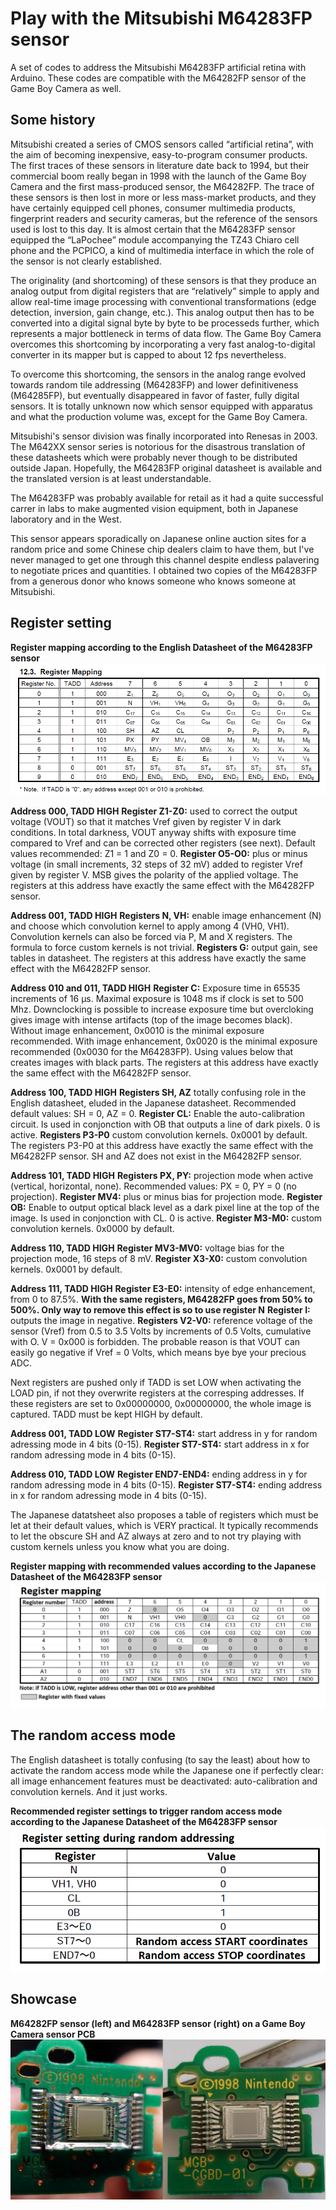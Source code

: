 # Play with the Mitsubishi M64283FP sensor
A set of codes to address the Mitsubishi M64283FP artificial retina with Arduino. These codes are compatible with the M64282FP sensor of the Game Boy Camera as well.

## Some history
Mitsubishi created a series of CMOS sensors called “artificial retina”, with the aim of becoming inexpensive, easy-to-program consumer products. The first traces of these sensors in literature date back to 1994, but their commercial boom really began in 1998 with the launch of the Game Boy Camera and the first mass-produced sensor, the M64282FP. The trace of these sensors is then lost in more or less mass-market products, and they have certainly equipped cell phones, consumer multimedia products, fingerprint readers and security cameras, but the reference of the sensors used is lost to this day. It is almost certain that the M64283FP sensor equipped the “LaPochee” module accompanying the TZ43 Chiaro cell phone and the PCPICO, a kind of multimedia interface in which the role of the sensor is not clearly established.

The originality (and shortcoming) of these sensors is that they produce an analog output from digital registers that are “relatively” simple to apply and allow real-time image processing with conventional transformations (edge detection, inversion, gain change, etc.). This analog output then has to be converted into a digital signal byte by byte to be processeds further, which represents a major bottleneck in terms of data flow. The Game Boy Camera overcomes this shortcoming by incorporating a very fast analog-to-digital converter in its mapper but is capped to about 12 fps nevertheless.

To overcome this shortcoming, the sensors in the analog range evolved towards random tile addressing (M64283FP) and lower definitiveness (M64285FP), but eventually disappeared in favor of faster, fully digital sensors. It is totally unknown now which sensor equipped with apparatus and what the production volume was, except for the Game Boy Camera.

Mitsubishi's sensor division was finally incorporated into Renesas in 2003. The M642XX sensor series is notorious for the disastrous translation of these datasheets which were probably never though to be distributed outside Japan. Hopefully, the M64283FP original datasheet is available and the translated version is at least understandable.

The M64283FP was probably available for retail as it had a quite successful carrer in labs to make augmented vision equipment, both in Japanese laboratory and in the West. 

This sensor appears sporadically on Japanese online auction sites for a random price and some Chinese chip dealers claim to have them, but I've never managed to get one through this channel despite endless palavering to negotiate prices and quantities. I obtained two copies of the M64283FP from a generous donor who knows someone who knows someone at Mitsubishi.

## Register setting

**Register mapping according to the English Datasheet of the M64283FP sensor**
![](/Pictures%20and%20datasheets/Registers_address_2.png)

**Address 000, TADD HIGH**
**Register Z1-Z0:** used to correct the output voltage (VOUT) so that it matches Vref given by register V in dark conditions. In total darkness, VOUT anyway shifts with exposure time compared to Vref and can be corrected other registers (see next). Default values recommended: Z1 = 1 and Z0 = 0.
**Register O5-O0:** plus or minus voltage (in small increments, 32 steps of 32 mV) added to register Vref given by register V. MSB gives the polarity of the applied voltage.
The registers at this address have exactly the same effect with the M64282FP sensor.

**Address 001, TADD HIGH**
**Registers N, VH:** enable image enhancement (N) and choose which convolution kernel to apply among 4 (VH0, VH1). Convolution kernels can also be forced via P, M and X registers. The formula to force custom kernels is not trivial.
**Registers G:** output gain, see tables in datasheet.
The registers at this address have exactly the same effect with the M64282FP sensor.

**Address 010 and 011, TADD HIGH**
**Register C:** Exposure time in 65535 increments of 16 µs. Maximal exposure is 1048 ms if clock is set to 500 Mhz. Downclocking is possible to increase exposure time but overcloking gives image with intense artifacts (top of the image becomes black). Without image enhancement, 0x0010 is the minimal exposure recommended. With image enhancement, 0x0020 is the minimal exposure recommended (0x0030 for the M64283FP). Using values below that creates images with black parts.
The registers at this address have exactly the same effect with the M64282FP sensor.

**Address 100, TADD HIGH**
**Registers SH, AZ** totally confusing role in the English datasheet, eluded in the Japanese datasheet. Recommended default values: SH = 0, AZ = 0.
**Register CL:** Enable the auto-calibration circuit. Is used in conjonction with OB that outputs a line of dark pixels. 0 is active.
**Registers P3-P0** custom convolution kernels. 0x0001 by default.
The registers P3-P0 at this address have exactly the same effect with the M64282FP sensor. SH and AZ does not exist in the M64282FP sensor.

**Address 101, TADD HIGH**
**Registers PX, PY:** projection mode when active (vertical, horizontal, none). Recommended values: PX = 0, PY = 0 (no projection).
**Register MV4:** plus or minus bias for projection mode.
**Register OB:** Enable to output optical black level as a dark pixel line at the top of the image. Is used in conjonction with CL. 0 is active.
**Register M3-M0:** custom convolution kernels. 0x0000 by default.

**Address 110, TADD HIGH**
**Register MV3-MV0:** voltage bias for the projection mode, 16 steps of 8 mV.
**Register X3-X0:** custom convolution kernels. 0x0001 by default.

**Address 111, TADD HIGH**
**Register E3-E0:** intensity of edge enhancement, from 0 to 87.5%. **With the same registers, M64282FP goes from 50% to 500%. Only way to remove this effect is so to use register N**
**Register I:** outputs the image in negative.
**Registers V2-V0:** reference voltage of the sensor (Vref) from 0.5 to 3.5 Volts by increments of 0.5 Volts, cumulative with O. V = 0x000 is forbidden. The probable reason is that VOUT can easily go negative if Vref = 0 Volts, which means bye bye your precious ADC.

Next registers are pushed only if TADD is set LOW when activating the LOAD pin, if not they overwrite registers at the corresping addresses. If these registers are set to 0x00000000, 0x00000000, the whole image is captured. TADD must be kept HIGH by default.

**Address 001, TADD LOW**
**Register ST7-ST4:** start address in y for random adressing mode in 4 bits (0-15).
**Register ST7-ST4:** start address in x for random adressing mode in 4 bits (0-15).

**Address 010, TADD LOW**
**Register END7-END4:** ending address in y for random adressing mode in 4 bits (0-15).
**Register ST7-ST4:** ending address in x for random adressing mode in 4 bits (0-15).

The Japanese datatsheet also proposes a table of registers which must be let at their default values, which is VERY practical. It typically recommends to let the obscure SH and AZ always at zero and to not try playing with custom kernels unless you know what you are doing.

**Register mapping with recommended values according to the Japanese Datasheet of the M64283FP sensor**
![](/Pictures%20and%20datasheets/Registers_address.png)

## The random access mode

The English datasheet is totally confusing (to say the least) about how to activate the random access mode while the Japanese one if perfectly clear: all image enhancement features must be deactivated: auto-calibration and convolution kernels. And it just works.

**Recommended register settings to trigger random access mode according to the Japanese Datasheet of the M64283FP sensor**
![](/Pictures%20and%20datasheets/Registers_setting_random_access.png)

## Showcase

**M64282FP sensor (left) and M64283FP sensor (right) on a Game Boy Camera sensor PCB**
![](/Pictures%20and%20datasheets/Sensor_comparison.png)
